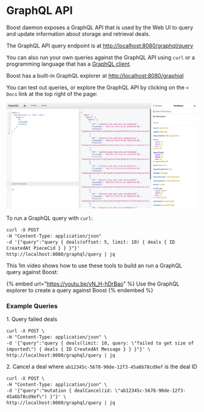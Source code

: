 # GraphQL API

Boost daemon exposes a GraphQL API that is used by the Web UI to query and update information about storage and retrieval deals.

The GraphQL API query endpoint is at [http://localhost:8080/graphql/query](http://localhost:8080/graphql/query)

You can also run your own queries against the GraphQL API using `curl` or a programming language that has a [GraphQL client](https://graphql.org/code/).

Boost has a built-in GraphQL explorer at [http://localhost:8080/graphiql](http://localhost:8080/graphiql)

You can test out queries, or explore the GraphQL API by clicking on the `< Docs` link at the top right of the page:

![](<.gitbook/assets/Screen Shot 2022-04-21 at 10.06.16 AM.png>)

To run a GraphQL query with `curl`:

```
curl -X POST
-H "Content-Type: application/json"
-d '{"query":"query { deals(offset: 5, limit: 10) { deals { ID CreatedAt PieceCid } } }"}'
http://localhost:8080/graphql/query | jq
```

This 1m video shows how to use these tools to build an run a GraphQL query against Boost:

{% embed url="https://youtu.be/yN_H-hDrBao" %}
Use the GraphQL explorer to create a query against Boost
{% endembed %}

### Example Queries

1\. Query failed deals

```
curl -X POST \
-H "Content-Type: application/json" \
-d '{"query":"query { deals(limit: 10, query: \"failed to get size of imported\") { deals { ID CreatedAt Message } } }"}' \
http://localhost:8080/graphql/query | jq
```

2\. Cancel a deal where `ab12345c-5678-90de-12f3-45a6b78cd9ef` is the deal ID

```
curl -X POST \
-H "Content-Type: application/json" \
-d '{"query":"mutation { dealCancel(id: \"ab12345c-5678-90de-12f3-45a6b78cd9ef\") }"}' \
http://localhost:8080/graphql/query | jq
```
